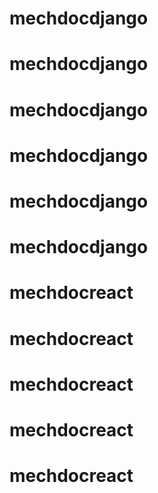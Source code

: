 # mechdocdjango
# mechdocdjango
# mechdocdjango
# mechdocdjango
# mechdocdjango
# mechdocdjango
# mechdocreact
# mechdocreact
# mechdocreact
# mechdocreact
# mechdocreact
